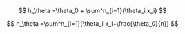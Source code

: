 
$$
h_\theta =\theta_0 + \sum^n_{i=1}(\theta_i x_i)
$$

$$
h_\theta =\sum^n_{i=1}(\theta_i x_i+\frac{\theta_0}{n})
$$
<!--stackedit_data:
eyJoaXN0b3J5IjpbLTkzNjIwNjQ0NF19
-->